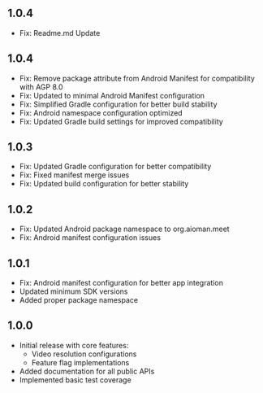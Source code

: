 ## 1.0.4
* Fix: Readme.md Update

## 1.0.4
* Fix: Remove package attribute from Android Manifest for compatibility with AGP 8.0
* Fix: Updated to minimal Android Manifest configuration
* Fix: Simplified Gradle configuration for better build stability
* Fix: Android namespace configuration optimized
* Fix: Updated Gradle build settings for improved compatibility

## 1.0.3
* Fix: Updated Gradle configuration for better compatibility
* Fix: Fixed manifest merge issues
* Fix: Updated build configuration for better stability

## 1.0.2
* Fix: Updated Android package namespace to org.aioman.meet
* Fix: Android manifest configuration issues

## 1.0.1
* Fix: Android manifest configuration for better app integration
* Updated minimum SDK versions
* Added proper package namespace

## 1.0.0
* Initial release with core features:
  * Video resolution configurations
  * Feature flag implementations
* Added documentation for all public APIs
* Implemented basic test coverage